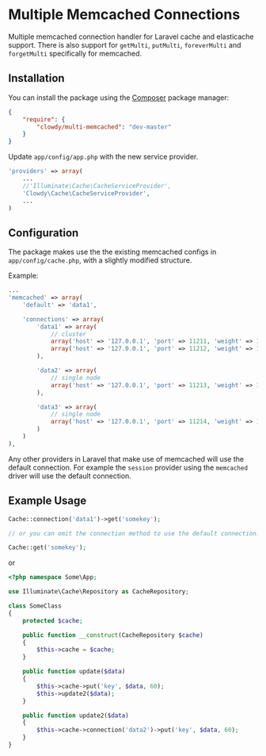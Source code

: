 Multiple Memcached Connections
===============

Multiple memcached connection handler for Laravel cache and elasticache support. There is also support for `getMulti`, `putMulti`, `foreverMulti` and `forgetMulti` specifically for memcached.

## Installation

You can install the package using the [Composer](https://getcomposer.org/) package manager:

```json
{
    "require": {
        "clowdy/multi-memcached": "dev-master"
    }
}
```

Update `app/config/app.php` with the new service provider.

```php
'providers' => array(
    ...
    //'Illuminate\Cache\CacheServiceProvider',
    'Clowdy\Cache\CacheServiceProvider',
    ...
)
```

## Configuration

The package makes use the the existing memcached configs in `app/config/cache.php`, with a slightly modified structure.

Example:
```php
...
'memcached' => array(
    'default' => 'data1',

    'connections' => array(
        'data1' => array(
            // cluster
            array('host' => '127.0.0.1', 'port' => 11211, 'weight' => 100),
            array('host' => '127.0.0.1', 'port' => 11212, 'weight' => 100)
        ),

        'data2' => array(
            // single node
            array('host' => '127.0.0.1', 'port' => 11213, 'weight' => 100),
        ),

        'data3' => array(
            // single node
            array('host' => '127.0.0.1', 'port' => 11214, 'weight' => 100),
        )
    )
),
```

Any other providers in Laravel that make use of memcached will use the default connection. For example the `session` provider using the `memcached` driver will use the default connection.

## Example Usage

```php
Cache::connection('data1')->get('somekey');

// or you can omit the connection method to use the default connection.

Cache::get('somekey');
```

or

```php
<?php namespace Some\App;

use Illuminate\Cache\Repository as CacheRepository;

class SomeClass
{
    protected $cache;

    public function __construct(CacheRepository $cache)
    {
        $this->cache = $cache;
    }

    public function update($data)
    {
        $this->cache->put('key', $data, 60);
        $this->update2($data);
    }

    public function update2($data)
    {
        $this->cache->connection('data2')->put('key', $data, 60);
    }
}
```
